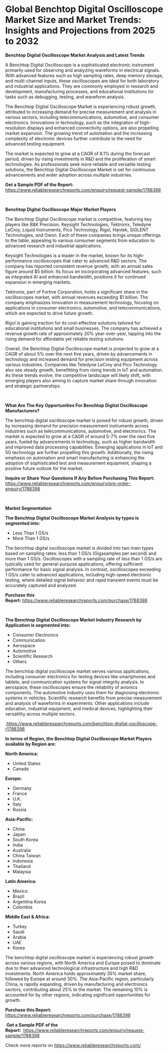 <p><h1>Global Benchtop Digital Oscilloscope Market Size and Market Trends: Insights and Projections from 2025 to 2032</h1></p><p><strong>Benchtop Digital Oscilloscope Market Analysis and Latest Trends</strong></p>
<p><p>A Benchtop Digital Oscilloscope is a sophisticated electronic instrument primarily used for observing and analyzing waveforms in electrical signals. With advanced features such as high sampling rates, deep memory storage, and multi-channel inputs, these oscilloscopes are ideal for both laboratory and industrial applications. They are commonly employed in research and development, manufacturing processes, and educational institutions for tasks such as debugging, testing, and waveform analysis.</p><p>The Benchtop Digital Oscilloscope Market is experiencing robust growth, attributed to increasing demand for precise measurement and analysis in various sectors, including telecommunications, automotive, and consumer electronics. Innovations in technology, such as the integration of high-resolution displays and enhanced connectivity options, are also propelling market expansion. The growing trend of automation and the increasing complexity of electronic devices further contribute to the need for advanced testing equipment.</p><p>The market is expected to grow at a CAGR of 8.1% during the forecast period, driven by rising investments in R&D and the proliferation of smart technologies. As professionals seek more reliable and versatile testing solutions, the Benchtop Digital Oscilloscope Market is set for continuous advancements and wider adoption across multiple industries.</p></p>
<p><strong>Get a Sample PDF of the Report:&nbsp;</strong> <a href="https://www.reliableresearchreports.com/enquiry/request-sample/1788398?utm_campaign=2296&utm_medium=2&utm_source=Github&utm_content=ia&utm_term=06042025&utm_id=benchtop-digital-oscilloscope">https://www.reliableresearchreports.com/enquiry/request-sample/1788398</a></p>
<p>&nbsp;</p>
<p><strong>Benchtop Digital Oscilloscope Major Market Players</strong></p>
<p><p>The Benchtop Digital Oscilloscope market is competitive, featuring key players like B&K Precision, Keysight Technologies, Tektronix, Teledyne LeCroy, Liquid Instruments, Pico Technology, Rigol, Hantek, SIGLENT Technologies, and Owon. Each of these companies brings unique offerings to the table, appealing to various consumer segments from education to advanced research and industrial applications.</p><p>Keysight Technologies is a leader in the market, known for its high-performance oscilloscopes that cater to advanced R&D sectors. The company has reported consistent revenue growth, with an annual sales figure around $5 billion. Its focus on incorporating advanced features, such as integrated AI and enhanced bandwidth, positions it for continued expansion in emerging markets.</p><p>Tektronix, part of Fortive Corporation, holds a significant share in the oscilloscopes market, with annual revenues exceeding $1 billion. The company emphasizes innovation in measurement technology, focusing on applications in consumer electronics, automotive, and telecommunications, which are expected to drive future growth.</p><p>Rigol is gaining traction for its cost-effective solutions tailored for educational institutions and small businesses. The company has achieved a revenue growth rate of approximately 20% year-over-year, tapping into the rising demand for affordable yet reliable testing solutions.</p><p>Overall, the Benchtop Digital Oscilloscope market is projected to grow at a CAGR of about 5% over the next five years, driven by advancements in technology and increased demand for precision testing equipment across various industries. Companies like Teledyne LeCroy and Pico Technology also see steady growth, benefitting from rising trends in IoT and automation. As these trends evolve, the competitive landscape will likely shift, with emerging players also aiming to capture market share through innovation and strategic partnerships.</p></p>
<p>&nbsp;</p>
<p><strong>What Are The Key Opportunities For Benchtop Digital Oscilloscope Manufacturers?</strong></p>
<p><p>The benchtop digital oscilloscope market is poised for robust growth, driven by increasing demand for precision measurement instruments across industries such as telecommunications, automotive, and electronics. The market is expected to grow at a CAGR of around 5-7% over the next five years, fueled by advancements in technology, such as higher bandwidth and improved data processing capabilities. Emerging applications in IoT and 5G technology are further propelling this growth. Additionally, the rising emphasis on automation and smart manufacturing is enhancing the adoption of sophisticated test and measurement equipment, shaping a positive future outlook for the market.</p></p>
<p><strong>Inquire or Share Your Questions If Any Before Purchasing This Report:</strong> <a href="https://www.reliableresearchreports.com/enquiry/pre-order-enquiry/1788398?utm_campaign=2296&utm_medium=2&utm_source=Github&utm_content=ia&utm_term=06042025&utm_id=benchtop-digital-oscilloscope">https://www.reliableresearchreports.com/enquiry/pre-order-enquiry/1788398</a></p>
<p>&nbsp;</p>
<p><strong>Market Segmentation</strong></p>
<p><strong>The Benchtop Digital Oscilloscope Market Analysis by types is segmented into:</strong></p>
<p><ul><li>Less Than 1 GS/s</li><li>More Than 1 GS/s</li></ul></p>
<p><p>The benchtop digital oscilloscope market is divided into two main types based on sampling rates: less than 1 GS/s (Gigasamples per second) and more than 1 GS/s. Oscilloscopes with a sampling rate of less than 1 GS/s are typically used for general-purpose applications, offering sufficient performance for basic signal analysis. In contrast, oscilloscopes exceeding 1 GS/s cater to advanced applications, including high-speed electronic testing, where detailed signal behavior and rapid transient events must be accurately captured and analyzed.</p></p>
<p><strong>Purchase this Report:&nbsp;</strong><a href="https://www.reliableresearchreports.com/purchase/1788398?utm_campaign=2296&utm_medium=2&utm_source=Github&utm_content=ia&utm_term=06042025&utm_id=benchtop-digital-oscilloscope">https://www.reliableresearchreports.com/purchase/1788398</a></p>
<p>&nbsp;</p>
<p><strong>The Benchtop Digital Oscilloscope Market Industry Research by Application is segmented into:</strong></p>
<p><ul><li>Consumer Electronics</li><li>Communication</li><li>Aerospace</li><li>Automotive</li><li>Scientific Research</li><li>Others</li></ul></p>
<p><p>The benchtop digital oscilloscope market serves various applications, including consumer electronics for testing devices like smartphones and tablets, and communication systems for signal integrity analysis. In aerospace, these oscilloscopes ensure the reliability of avionics components. The automotive industry uses them for diagnosing electronic systems in vehicles. Scientific research benefits from precise measurement and analysis of waveforms in experiments. Other applications include education, industrial equipment, and medical devices, highlighting their versatility across multiple sectors.</p></p>
<p><a href="https://www.reliableresearchreports.com/benchtop-digital-oscilloscope-r1788398?utm_campaign=2296&utm_medium=2&utm_source=Github&utm_content=ia&utm_term=06042025&utm_id=benchtop-digital-oscilloscope">&nbsp;https://www.reliableresearchreports.com/benchtop-digital-oscilloscope-r1788398</a></p>
<p><strong>In terms of Region, the Benchtop Digital Oscilloscope Market Players available by Region are:</strong></p>
<p>
    <p> <strong> North America: </strong>
        <ul>
            <li>United States</li>
            <li>Canada</li>
        </ul>
        </p> 
    <p> <strong> Europe: </strong>
        <ul>
            <li>Germany</li>
            <li>France</li>
            <li>U.K.</li>
            <li>Italy</li>
            <li>Russia</li>
        </ul>
        </p> 
    <p> <strong> Asia-Pacific: </strong>
        <ul>
            <li>China</li>
            <li>Japan</li>
            <li>South Korea</li>
            <li>India</li>
            <li>Australia</li>
            <li>China Taiwan</li>
            <li>Indonesia</li>
            <li>Thailand</li>
            <li>Malaysia</li>
        </ul>
        </p> 
    <p> <strong> Latin America: </strong>
        <ul>
            <li>Mexico</li>
            <li>Brazil</li>
            <li>Argentina Korea</li>
            <li>Colombia</li>
        </ul>
        </p> 
    <p> <strong> Middle East & Africa: </strong>
        <ul>
            <li>Turkey</li>
            <li>Saudi</li>
            <li>Arabia</li>
            <li>UAE</li>
            <li>Korea</li>
        </ul>
    </p>
    </p>
<p><p>The benchtop digital oscilloscope market is experiencing robust growth across various regions, with North America and Europe poised to dominate due to their advanced technological infrastructure and high R&D investments. North America holds approximately 35% market share, followed by Europe at around 30%. The Asia-Pacific region, particularly China, is rapidly expanding, driven by manufacturing and electronics sectors, contributing about 25% to the market. The remaining 10% is accounted for by other regions, indicating significant opportunities for growth.</p></p>
<p><strong>Purchase this Report: </strong><a href="https://www.reliableresearchreports.com/purchase/1788398?utm_campaign=2296&utm_medium=2&utm_source=Github&utm_content=ia&utm_term=06042025&utm_id=benchtop-digital-oscilloscope">https://www.reliableresearchreports.com/purchase/1788398</a></p>
<p>&nbsp;<strong>Get a Sample PDF of the Report:&nbsp;&nbsp;</strong><a href="https://www.reliableresearchreports.com/enquiry/request-sample/1788398?utm_campaign=2296&utm_medium=2&utm_source=Github&utm_content=ia&utm_term=06042025&utm_id=benchtop-digital-oscilloscope">https://www.reliableresearchreports.com/enquiry/request-sample/1788398</a></p>
<p><strong></strong></p>
<p>Check more reports on <a href="https://www.reliableresearchreports.com/?utm_campaign=2296&utm_medium=2&utm_source=Github&utm_content=ia&utm_term=06042025&utm_id=benchtop-digital-oscilloscope">https://www.reliableresearchreports.com/</a></p>
